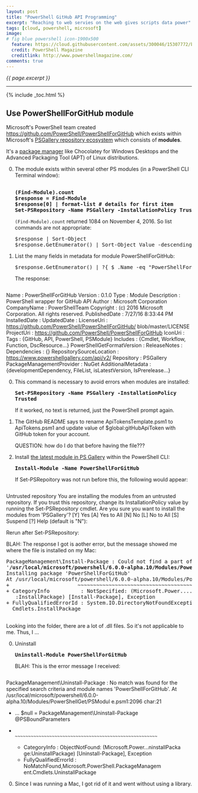 ```yaml
---
layout: post
title: "PowerShell GitHub API Programming"
excerpt: "Reaching to web servies on the web gives scripts data power"
tags: [cloud, powershell, microsoft]
image:
# fig blue powershell icon-1900x500
  feature: https://cloud.githubusercontent.com/assets/300046/15307772/b335270e-1b93-11e6-9552-d3022de2b9ce.jpg
  credit: PowerShell Magazine
  creditlink: http://www.powershellmagazine.com/
comments: true
---
```

<i>{{ page.excerpt }}</i>
<hr />
{% include _toc.html %}



<a name="PowerShellForGitHub"></a>

## Use PowerShellForGitHub module

Microsoft's PowerShell team created
   <a target="_blank" href="https://github.com/PowerShell/PowerShellForGitHub/">
   https://github.com/PowerShell/PowerShellForGitHub</a>
   which exists within Microsoft's 
   <a target="_blank" href="https://blogs.technet.microsoft.com/poshchap/2015/08/07/getting-started-with-the-powershell-gallery/">
   PSGallery repository ecosystem</a> which consists of 
   <strong>modules</strong>.

   It's a <a target="_blank" href="https://www.simple-talk.com/sysadmin/powershell/managing-packages-using-windows-powershell/">
   package manager</a>
   like Chocolatey for Windows Desktops 
   and the Advanced Packaging Tool (APT) of Linux distributions. 

0. The module exists within several other 
   PS modules (in a PowerShell CLI Terminal window):

   <pre><strong>
   (Find-Module).count
   $response = Find-Module
   $response[0] | format-list # details for first item
   Set-PSRepository -Name PSGallery -InstallationPolicy Trusted 
   </strong></pre>

   `(Find-Module).count` returned 1084 on November 4, 2016.
   So list commands are not appropriate:

   <pre>
   $response | Sort-Object
   $response.GetEnumerator() | Sort-Object Value -descending
   </pre>

0. List the many fields in metadata for module PowerShellForGitHub:

   <pre>
   $response.GetEnumerator() | ?{ $_.Name -eq "PowerShellForGitHub" } | format-list
   </pre>

   The response:

   <pre>
Name                       : PowerShellForGitHub
Version                    : 0.1.0
Type                       : Module
Description                : PowerShell wrapper for GitHub API
Author                     : Microsoft Corporation
CompanyName                : PowerShellTeam
Copyright                  : (c) 2016 Microsoft Corporation. All rights 
                             reserved.
PublishedDate              : 7/27/16 8:33:44 PM
InstalledDate              : 
UpdatedDate                : 
LicenseUri                 : https://github.com/PowerShell/PowerShellForGitHub/
                             blob/master/LICENSE
ProjectUri                 : https://github.com/PowerShell/PowerShellForGitHub
IconUri                    : 
Tags                       : {GitHub, API, PowerShell, PSModule}
Includes                   : {Cmdlet, Workflow, Function, DscResource...}
PowerShellGetFormatVersion : 
ReleaseNotes               : 
Dependencies               : {}
RepositorySourceLocation   : https://www.powershellgallery.com/api/v2/
Repository                 : PSGallery
PackageManagementProvider  : NuGet
AdditionalMetadata         : {developmentDependency, FileList, 
                             isLatestVersion, IsPrerelease...}
   </pre>

0. This command is necessary to avoid errors when modules are installed:

   <tt><strong>
   Set-PSRepository -Name PSGallery -InstallationPolicy Trusted 
   </strong></tt>

   If it worked, no text is returned, just the PowerShell prompt again.

0. The GitHub README says to rename ApiTokensTemplate.psm1 to ApiTokens.psm1 and 
   update value of $global:gitHubApiToken with GitHub token for your account.

   QUESTION: how do I do that before having the file???

0. Install 
   <a target="_blank" href="https://www.powershellgallery.com/packages/PowerShellForGitHub">
   the latest module in PS Gallery</a>
   within the PowerShell CLI:

   <tt><strong>
   Install-Module -Name PowerShellForGitHub
   </strong></tt>

   If Set-PSRepoitory was not run before this, the following would appear:

   <pre>
Untrusted repository
You are installing the modules from an untrusted repository. If you trust this 
repository, change its InstallationPolicy value by running the Set-PSRepository
 cmdlet. Are you sure you want to install the modules from 'PSGallery'?
[Y] Yes  [A] Yes to All  [N] No  [L] No to All  [S] Suspend  [?] Help 
(default is "N"):
   </pre>

   Rerun after Set-PSRepository:

   BLAH: The response I got is aother error, 
   but the message showed me where the file is installed on my Mac:

   <pre>
PackageManagement\Install-Package : Could not find a part of the path 
'<strong>/usr/local/microsoft/powershell/6.0.0-alpha.10/Modules/PowerShellForGitHub/0.1.0</strong>'.
Installing package 'PowerShellForGitHub'                                  
At /usr/local/microsoft/powershell/6.0.0-alpha.10/Modules/PowerShellGet/PSModul e.psm1:1711 char:21                                                             + ...          $null = PackageManagement\Install-Package @PSBoundParameters
+                      ~~~~~~~~~~~~~~~~~~~~~~~~~~~~~~~~~~~~~~~~~~~~~~~~~~~~
+ CategoryInfo          : NotSpecified: (Microsoft.Power....InstallPackage 
   :InstallPackage) [Install-Package], Exception
+ FullyQualifiedErrorId : System.IO.DirectoryNotFoundException,Microsoft.PowerShell.Commands.CopyItemCommand,Microsoft.PowerShell.PackageManagement.  
  Cmdlets.InstallPackage
   </pre>

   Looking into the folder, there are a lot of .dll files.
   So it's not applicable to me.
   Thus, I ...

0. Uninstall

   <tt><strong>
   Uninstall-Module PowerShellForGitHub
   </strong></tt>

   BLAH: This is the error message I received:

   <pre>
PackageManagement\Uninstall-Package : No match was found for the specified 
search criteria and module names 'PowerShellForGitHub'.
At /usr/local/microsoft/powershell/6.0.0-alpha.10/Modules/PowerShellGet/PSModul
e.psm1:2096 char:21
+ ...        $null = PackageManagement\Uninstall-Package @PSBoundParameters
+                    ~~~~~~~~~~~~~~~~~~~~~~~~~~~~~~~~~~~~~~~~~~~~~~~~~~~~~~
    + CategoryInfo          : ObjectNotFound: (Microsoft.Power...ninstallPacka 
   ge:UninstallPackage) [Uninstall-Package], Exception
    + FullyQualifiedErrorId : NoMatchFound,Microsoft.PowerShell.PackageManagem 
   ent.Cmdlets.UninstallPackage
   </pre>

0. Since I was running a Mac, I got rid of it and went without using a library.

